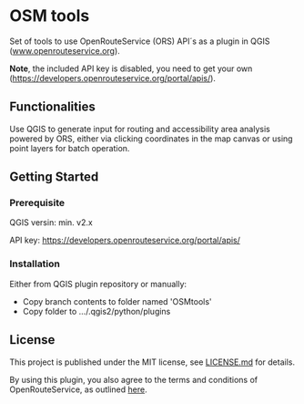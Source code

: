 # OSM tools
Set of tools to use OpenRouteService (ORS) API´s as a plugin in QGIS (www.openrouteservice.org).

**Note**, the included API key is disabled, you need to get your own (https://developers.openrouteservice.org/portal/apis/).

## Functionalities

Use QGIS to generate input for routing and accessibility area analysis powered by ORS, either via clicking coordinates in the map canvas or using point layers for batch operation. 

## Getting Started
### Prerequisite

QGIS versin: min. v2.x

API key: https://developers.openrouteservice.org/portal/apis/

### Installation

Either from QGIS plugin repository or manually:
  - Copy branch contents to folder named 'OSMtools'
  - Copy folder to .../.qgis2/python/plugins

## License
This project is published under the MIT license, see [LICENSE.md](https://github.com/nilsnolde/ORStools/blob/master/LICENSE.md) for details.

By using this plugin, you also agree to the terms and conditions of OpenRouteService, as outlined [here](https://developers.openrouteservice.org/portal/about).
